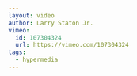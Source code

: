 ```yaml
---
layout: video
author: Larry Staton Jr.
vimeo:
  id: 107304324
  url: https://vimeo.com/107304324
tags:
  - hypermedia
---
```

